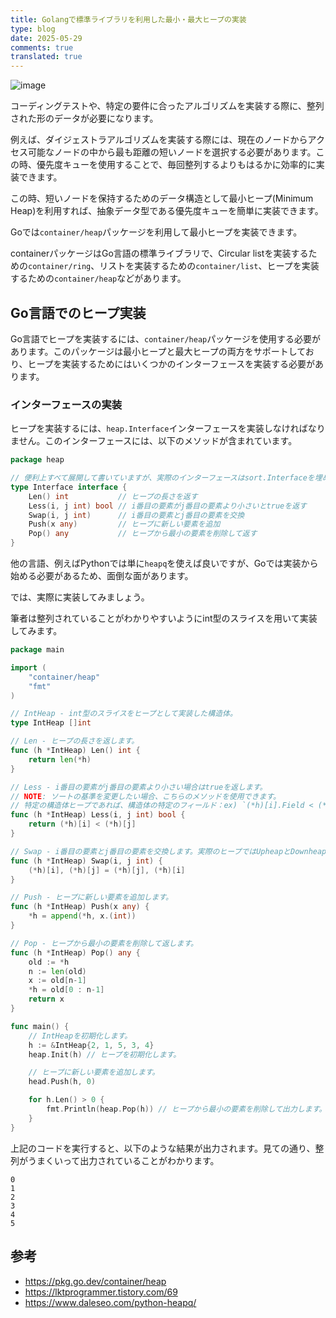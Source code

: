 ```yaml
---
title: Golangで標準ライブラリを利用した最小・最大ヒープの実装
type: blog
date: 2025-05-29
comments: true
translated: true
---
```


![image](/images/go/container-heap-1748486874223.png)

コーディングテストや、特定の要件に合ったアルゴリズムを実装する際に、整列された形のデータが必要になります。

例えば、ダイジェストラアルゴリズムを実装する際には、現在のノードからアクセス可能なノードの中から最も距離の短いノードを選択する必要があります。この時、優先度キューを使用することで、毎回整列するよりもはるかに効率的に実装できます。

この時、短いノードを保持するためのデータ構造として最小ヒープ(Minimum Heap)を利用すれば、抽象データ型である優先度キューを簡単に実装できます。

Goでは`container/heap`パッケージを利用して最小ヒープを実装できます。

containerパッケージはGo言語の標準ライブラリで、Circular listを実装するための`container/ring`、リストを実装するための`container/list`、ヒープを実装するための`container/heap`などがあります。

## Go言語でのヒープ実装

Go言語でヒープを実装するには、`container/heap`パッケージを使用する必要があります。このパッケージは最小ヒープと最大ヒープの両方をサポートしており、ヒープを実装するためにはいくつかのインターフェースを実装する必要があります。

### インターフェースの実装

ヒープを実装するには、`heap.Interface`インターフェースを実装しなければなりません。このインターフェースには、以下のメソッドが含まれています。
```go
package heap

// 便利上すべて展開して書いていますが、実際のインターフェースはsort.Interfaceを埋め込んでいます。
type Interface interface {
    Len() int           // ヒープの長さを返す
    Less(i, j int) bool // i番目の要素がj番目の要素より小さいとtrueを返す
    Swap(i, j int)      // i番目の要素とj番目の要素を交換
    Push(x any)         // ヒープに新しい要素を追加
    Pop() any           // ヒープから最小の要素を削除して返す
}
```

他の言語、例えばPythonでは単に`heapq`を使えば良いですが、Goでは実装から始める必要があるため、面倒な面があります。

では、実際に実装してみましょう。

筆者は整列されていることがわかりやすいようにint型のスライスを用いて実装してみます。

```go
package main

import (
	"container/heap"
	"fmt"
)

// IntHeap - int型のスライスをヒープとして実装した構造体。
type IntHeap []int

// Len - ヒープの長さを返します。
func (h *IntHeap) Len() int {
	return len(*h)
}

// Less - i番目の要素がj番目の要素より小さい場合はtrueを返します。
// NOTE: ソートの基準を変更したい場合、こちらのメソッドを使用できます。
// 特定の構造体ヒープであれば、構造体の特定のフィールド：ex) `(*h)[i].Field < (*h)[j].Field`のように記述します。
func (h *IntHeap) Less(i, j int) bool {
	return (*h)[i] < (*h)[j]
}

// Swap - i番目の要素とj番目の要素を交換します。実際のヒープではUpheapとDownheapを実装するために使用されます。
func (h *IntHeap) Swap(i, j int) {
	(*h)[i], (*h)[j] = (*h)[j], (*h)[i]
}

// Push - ヒープに新しい要素を追加します。
func (h *IntHeap) Push(x any) {
	*h = append(*h, x.(int))
}

// Pop - ヒープから最小の要素を削除して返します。
func (h *IntHeap) Pop() any {
	old := *h
	n := len(old)
	x := old[n-1]
	*h = old[0 : n-1]
	return x
}

func main() {
	// IntHeapを初期化します。
	h := &IntHeap{2, 1, 5, 3, 4}
	heap.Init(h) // ヒープを初期化します。

	// ヒープに新しい要素を追加します。
	head.Push(h, 0)

	for h.Len() > 0 {
		fmt.Println(heap.Pop(h)) // ヒープから最小の要素を削除して出力します。
	}
}
```

上記のコードを実行すると、以下のような結果が出力されます。見ての通り、整列がうまくいって出力されていることがわかります。
```
0
1
2
3
4
5
```

## 参考
- https://pkg.go.dev/container/heap
- https://lktprogrammer.tistory.com/69
- https://www.daleseo.com/python-heapq/